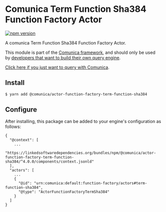 # Comunica Term Function Sha384 Function Factory Actor

[![npm version](https://badge.fury.io/js/%40comunica%2Factor-function-factory-term-function-sha384.svg)](https://www.npmjs.com/package/@comunica/actor-function-factory-term-function-sha384)

A comunica Term Function Sha384 Function Factory Actor.

This module is part of the [Comunica framework](https://github.com/comunica/comunica),
and should only be used by [developers that want to build their own query engine](https://comunica.dev/docs/modify/).

[Click here if you just want to query with Comunica](https://comunica.dev/docs/query/).

## Install

```bash
$ yarn add @comunica/actor-function-factory-term-function-sha384
```

## Configure

After installing, this package can be added to your engine's configuration as follows:
```text
{
  "@context": [
    ...
    "https://linkedsoftwaredependencies.org/bundles/npm/@comunica/actor-function-factory-term-function-sha384/^4.0.0/components/context.jsonld"
  ],
  "actors": [
    ...
    {
      "@id": "urn:comunica:default:function-factory/actors#term-function-sha384",
      "@type": "ActorFunctionFactoryTermSha384"
    }
  ]
}
```
